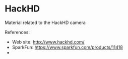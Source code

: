 HackHD
======

Material related to the HackHD camera

References:

  - Web site: http://www.hackhd.com/
  - SparkFun:  https://www.sparkfun.com/products/11418
  - 